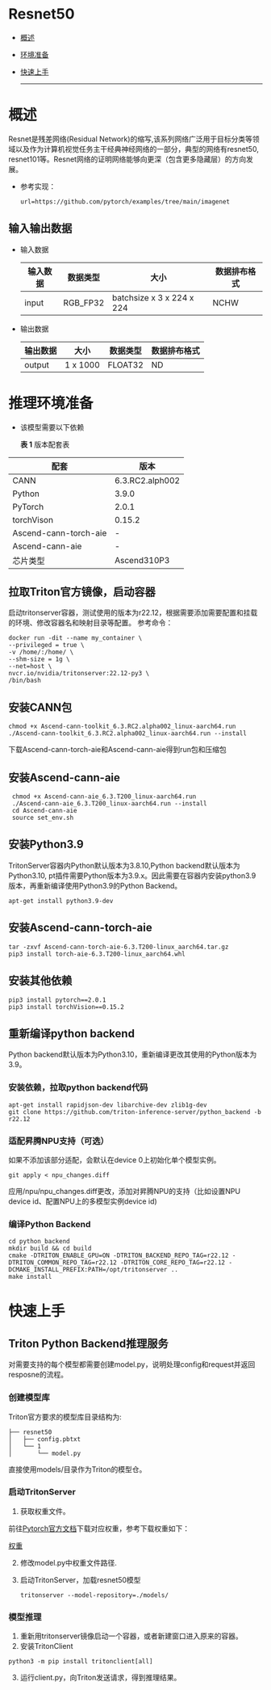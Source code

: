 # Resnet50

- [概述](#overview)

- [环境准备](#environment)

- [快速上手](#serviceStart)

  ******




# 概述<a name="overview"></a>

Resnet是残差网络(Residual Network)的缩写,该系列网络广泛用于目标分类等领域以及作为计算机视觉任务主干经典神经网络的一部分，典型的网络有resnet50, resnet101等。Resnet网络的证明网络能够向更深（包含更多隐藏层）的方向发展。


- 参考实现：

  ```
  url=https://github.com/pytorch/examples/tree/main/imagenet
  ```

## 输入输出数据

- 输入数据

  | 输入数据 | 数据类型 | 大小                      | 数据排布格式 |
  | -------- | -------- | ------------------------- | ------------ |
  | input    | RGB_FP32 | batchsize x 3 x 224 x 224 | NCHW         |


- 输出数据

  | 输出数据 | 大小     | 数据类型 | 数据排布格式 |
  | -------- | -------- | -------- | ------------ |
  | output  | 1 x 1000 | FLOAT32  | ND           |



# 推理环境准备<a name="environment"></a>

- 该模型需要以下依赖

  **表 1**  版本配套表

| 配套                    | 版本              | 
|-----------------------|-----------------| 
| CANN                  | 6.3.RC2.alph002 | -                                                       |
| Python                | 3.9.0           |                                                           
| PyTorch               | 2.0.1           |
| torchVison            | 0.15.2          |-
| Ascend-cann-torch-aie | -               
| Ascend-cann-aie       | -               
| 芯片类型                  | Ascend310P3     | -                                                         |

## 拉取Triton官方镜像，启动容器
启动tritonserver容器，测试使用的版本为r22.12，根据需要添加需要配置和挂载的环境、修改容器名和映射目录等配置。
参考命令：
```
docker run -dit --name my_container \
--privileged = true \
-v /home/:/home/ \
--shm-size = 1g \
--net=host \ 
nvcr.io/nvidia/tritonserver:22.12-py3 \
/bin/bash
```

## 安装CANN包

 ```
 chmod +x Ascend-cann-toolkit_6.3.RC2.alpha002_linux-aarch64.run 
./Ascend-cann-toolkit_6.3.RC2.alpha002_linux-aarch64.run --install
 ```
下载Ascend-cann-torch-aie和Ascend-cann-aie得到run包和压缩包
## 安装Ascend-cann-aie
 ```
  chmod +x Ascend-cann-aie_6.3.T200_linux-aarch64.run
  ./Ascend-cann-aie_6.3.T200_linux-aarch64.run --install
  cd Ascend-cann-aie
  source set_env.sh
  ```

## 安装Python3.9
TritonServer容器内Python默认版本为3.8.10,Python backend默认版本为Python3.10, pt插件需要Python版本为3.9.x。因此需要在容器内安装python3.9版本，再重新编译使用Python3.9的Python Backend。
```
apt-get install python3.9-dev
``` 
## 安装Ascend-cann-torch-aie
 ```
 tar -zxvf Ascend-cann-torch-aie-6.3.T200-linux_aarch64.tar.gz
 pip3 install torch-aie-6.3.T200-linux_aarch64.whl
 ```

## 安装其他依赖
```
pip3 install pytorch==2.0.1
pip3 install torchVision==0.15.2
```

## 重新编译python backend
Python backend默认版本为Python3.10，重新编译更改其使用的Python版本为3.9。
### 安装依赖，拉取python backend代码
```
apt-get install rapidjson-dev libarchive-dev zlib1g-dev
git clone https://github.com/triton-inference-server/python_backend -b r22.12
```
### 适配昇腾NPU支持（可选）
如果不添加该部分适配，会默认在device 0上初始化单个模型实例。
```
git apply < npu_changes.diff
```
应用/npu/npu_changes.diff更改，添加对昇腾NPU的支持（比如设置NPU device id、配置NPU上的多模型实例device id)
### 编译Python Backend
```
cd python_backend
mkdir build && cd build
cmake -DTRITON_ENABLE_GPU=ON -DTRITON_BACKEND_REPO_TAG=r22.12 -DTRITON_COMMON_REPO_TAG=r22.12 -DTRITON_CORE_REPO_TAG=r22.12 -DCMAKE_INSTALL_PREFIX:PATH=/opt/tritonserver ..
make install
```

# 快速上手<a name="serviceStart"></a>
## Triton Python Backend推理服务
对需要支持的每个模型都需要创建model.py，说明处理config和request并返回resposne的流程。

### 创建模型库
Triton官方要求的模型库目录结构为:
```
├── resnet50
│   ├── config.pbtxt
│   └── 1
│       └── model.py
```
直接使用models/目录作为Triton的模型仓。

### 启动TritonServer

1. 获取权重文件。

前往[Pytorch官方文档](https://pytorch.org/vision/stable/_modules/torchvision/models/resnet.html#resnet50)下载对应权重，参考下载权重如下：
   
[权重](https://download.pytorch.org/models/resnet50-0676ba61.pth)


2. 修改model.py中权重文件路径.
  
3.  启动TritonServer，加载resnet50模型
    ```
    tritonserver --model-repository=./models/
    ```

### 模型推理
1. 重新用tritonserver镜像启动一个容器，或者新建窗口进入原来的容器。
2. 安装TritonClient
```
python3 -m pip install tritonclient[all]
```
3. 运行client.py，向Triton发送请求，得到推理结果。


